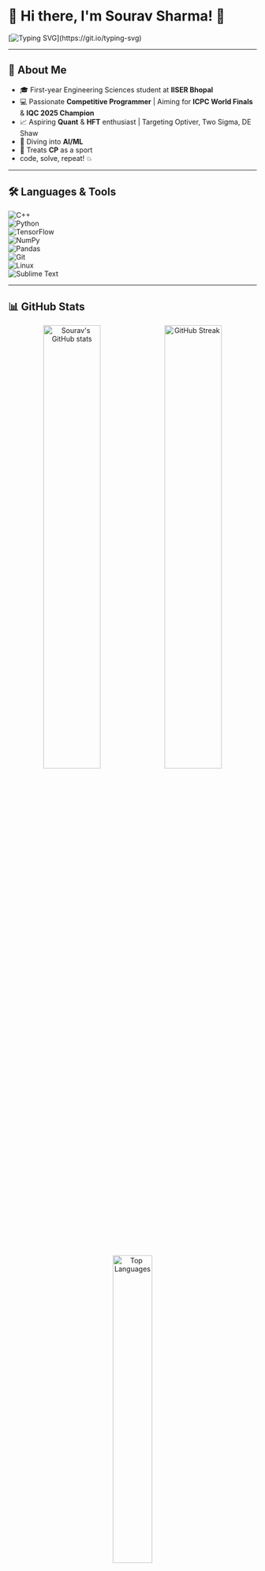 # 💫 Hi there, I'm Sourav Sharma! 👋

[![Typing SVG](https://readme-typing-svg.herokuapp.com?font=Fira+Code&size=24&pause=1000&color=00F7FF&width=580&lines=Competitive+Programmer+%7C+Aspiring+Quant;ML+Enthusiast+%7C+Engineering+Student;Passionate+about+HFT%2C+Quant+and+CP.)](https://git.io/typing-svg)

---

## 🚀 About Me
- 🎓 First-year Engineering Sciences student at **IISER Bhopal** 
- 💻 Passionate **Competitive Programmer** | Aiming for **ICPC World Finals** & **IQC 2025 Champion**  
- 📈 Aspiring **Quant** & **HFT** enthusiast | Targeting Optiver, Two Sigma, DE Shaw  
- 🤖 Diving into **AI/ML**
- 🧠 Treats **CP** as a sport
- code, solve, repeat! 💥  

---

## 🛠️ Languages & Tools
![C++](https://img.shields.io/badge/C%2B%2B-00599C?style=for-the-badge&logo=c%2B%2B&logoColor=white)  
![Python](https://img.shields.io/badge/Python-3776AB?style=for-the-badge&logo=python&logoColor=white)  
![TensorFlow](https://img.shields.io/badge/TensorFlow-FF6F00?style=for-the-badge&logo=tensorflow&logoColor=white)  
![NumPy](https://img.shields.io/badge/Numpy-013243?style=for-the-badge&logo=numpy&logoColor=white)  
![Pandas](https://img.shields.io/badge/Pandas-150458?style=for-the-badge&logo=pandas&logoColor=white)  
![Git](https://img.shields.io/badge/Git-F05032?style=for-the-badge&logo=git&logoColor=white)  
![Linux](https://img.shields.io/badge/Linux-FCC624?style=for-the-badge&logo=linux&logoColor=black)  
![Sublime Text](https://img.shields.io/badge/Sublime_Text-FF9800?style=for-the-badge&logo=sublime-text&logoColor=white)  

---

## 📊 GitHub Stats

<p align="center">
  <img src="https://github-stats-alpha.vercel.app/api?username=sneakytyper&show_icons=true&theme=radical" alt="Sourav's GitHub stats" width="48%" />
  <img src="https://streak-stats.demolab.com/?user=sneakytyper&theme=radical" alt="GitHub Streak" width="48%" />
</p>

<p align="center">
  <img src="https://github-stats-alpha.vercel.app/api/top-langs/?username=sneakytyper&layout=compact&theme=radical" alt="Top Languages" width="40%"/>
</p>

---

## 📫 Connect With Me
[![LinkedIn](https://img.shields.io/badge/LinkedIn-0077B5?style=for-the-badge&logo=linkedin&logoColor=white)](https://www.linkedin.com/in/sourav-sharma-5318182b8/)  
[![Gmail](https://img.shields.io/badge/Gmail-D14836?style=for-the-badge&logo=gmail&logoColor=white)](neophyte2veteran@gmail.com)  
[![Codeforces](https://img.shields.io/badge/Codeforces-1F8ACB?style=for-the-badge&logo=codeforces&logoColor=white)](https://codeforces.com/profile/Sneaky_Typer)  
[![AtCoder](https://img.shields.io/badge/AtCoder-1F8ACB?style=for-the-badge&logo=atcoder&logoColor=white)](https://atcoder.jp/users/Scorzion)

---

## ⚡ Fun Fact:
I used to be a speedcuber (PB: 18.23s on 3x3) and still plan to get back into it! 🧊✨  

<!---
sneakytyper/sneakytyper is a ✨ special ✨ repository because its `README.md` (this file) appears on your GitHub profile.
You can click the Preview link to take a look at your changes.
--->
